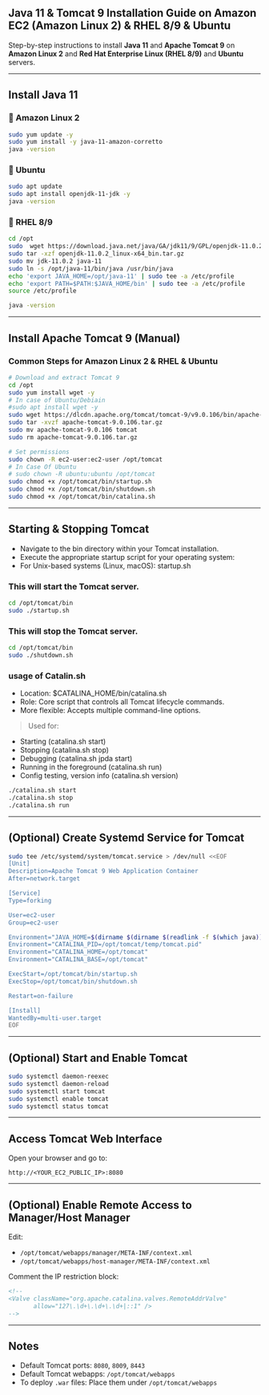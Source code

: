 ## Java 11 & Tomcat 9 Installation Guide on Amazon EC2 (Amazon Linux 2) & RHEL 8/9 & Ubuntu

Step-by-step instructions to install **Java 11** and **Apache Tomcat 9** on **Amazon Linux 2** and **Red Hat Enterprise Linux (RHEL 8/9)** and **Ubuntu** servers.

---

## Install Java 11

### 🔹 Amazon Linux 2

```bash
sudo yum update -y
sudo yum install -y java-11-amazon-corretto
java -version
```

### 🔹 Ubuntu

```bash
sudo apt update
sudo apt install openjdk-11-jdk -y
java -version
```


### 🔹 RHEL 8/9

```bash
cd /opt
sudo  wget https://download.java.net/java/GA/jdk11/9/GPL/openjdk-11.0.2_linux-x64_bin.tar.gz
sudo tar -xzf openjdk-11.0.2_linux-x64_bin.tar.gz
sudo mv jdk-11.0.2 java-11
sudo ln -s /opt/java-11/bin/java /usr/bin/java
echo 'export JAVA_HOME=/opt/java-11' | sudo tee -a /etc/profile
echo 'export PATH=$PATH:$JAVA_HOME/bin' | sudo tee -a /etc/profile
source /etc/profile

java -version
```

---

## Install Apache Tomcat 9 (Manual)

### Common Steps for Amazon Linux 2 & RHEL & Ubuntu

```bash
# Download and extract Tomcat 9
cd /opt
sudo yum install wget -y
# In case of Ubuntu/Debiain
#sudo apt install wget -y
sudo wget https://dlcdn.apache.org/tomcat/tomcat-9/v9.0.106/bin/apache-tomcat-9.0.106.tar.gz
sudo tar -xvzf apache-tomcat-9.0.106.tar.gz
sudo mv apache-tomcat-9.0.106 tomcat
sudo rm apache-tomcat-9.0.106.tar.gz

# Set permissions
sudo chown -R ec2-user:ec2-user /opt/tomcat
# In Case Of Ubuntu
# sudo chown -R ubuntu:ubuntu /opt/tomcat
sudo chmod +x /opt/tomcat/bin/startup.sh
sudo chmod +x /opt/tomcat/bin/shutdown.sh
sudo chmod +x /opt/tomcat/bin/catalina.sh
```

---

## Starting & Stopping Tomcat
- Navigate to the bin directory within your Tomcat installation.
- Execute the appropriate startup script for your operating system:
- For Unix-based systems (Linux, macOS): startup.sh

### This will start the Tomcat server.

```bash
cd /opt/tomcat/bin
sudo ./startup.sh
```

### This will stop the Tomcat server.

```bash
cd /opt/tomcat/bin
sudo ./shutdown.sh
```

### usage of Catalin.sh

* Location: $CATALINA_HOME/bin/catalina.sh
* Role: Core script that controls all Tomcat lifecycle commands.
* More flexible: Accepts multiple command-line options.

>Used for:

- Starting (catalina.sh start)
- Stopping (catalina.sh stop)
- Debugging (catalina.sh jpda start)
- Running in the foreground (catalina.sh run)
- Config testing, version info (catalina.sh version)

```bash
./catalina.sh start
./catalina.sh stop
./catalina.sh run
```
---
## (Optional) Create Systemd Service for Tomcat

```bash
sudo tee /etc/systemd/system/tomcat.service > /dev/null <<EOF
[Unit]
Description=Apache Tomcat 9 Web Application Container
After=network.target

[Service]
Type=forking

User=ec2-user
Group=ec2-user

Environment="JAVA_HOME=$(dirname $(dirname $(readlink -f $(which java))))"
Environment="CATALINA_PID=/opt/tomcat/temp/tomcat.pid"
Environment="CATALINA_HOME=/opt/tomcat"
Environment="CATALINA_BASE=/opt/tomcat"

ExecStart=/opt/tomcat/bin/startup.sh
ExecStop=/opt/tomcat/bin/shutdown.sh

Restart=on-failure

[Install]
WantedBy=multi-user.target
EOF
```

---

## (Optional) Start and Enable Tomcat

```bash
sudo systemctl daemon-reexec
sudo systemctl daemon-reload
sudo systemctl start tomcat
sudo systemctl enable tomcat
sudo systemctl status tomcat
```

---

## Access Tomcat Web Interface

Open your browser and go to:

```
http://<YOUR_EC2_PUBLIC_IP>:8080
```

---

## (Optional) Enable Remote Access to Manager/Host Manager

Edit:

- `/opt/tomcat/webapps/manager/META-INF/context.xml`
- `/opt/tomcat/webapps/host-manager/META-INF/context.xml`

Comment the IP restriction block:

```xml
<!--
<Valve className="org.apache.catalina.valves.RemoteAddrValve"
       allow="127\.\d+\.\d+\.\d+|::1" />
-->
```

---

## Notes

- Default Tomcat ports: `8080`, `8009`, `8443`
- Default Tomcat webapps: `/opt/tomcat/webapps`
- To deploy `.war` files: Place them under `/opt/tomcat/webapps`

